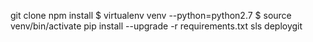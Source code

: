 git clone
npm install
$ virtualenv venv --python=python2.7
$ source venv/bin/activate
pip install --upgrade -r requirements.txt
sls deploygit
